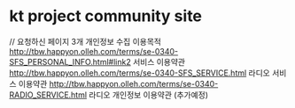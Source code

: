 # kt project community site

// 요청하신 페이지 3개 
개인정보 수집 이용목적 http://tbw.happyon.olleh.com/terms/se-0340-SFS_PERSONAL_INFO.html#link2
서비스 이용약관 http://tbw.happyon.olleh.com/terms/se-0340-SFS_SERVICE.html 
라디오 서비스 이용약관 http://tbw.happyon.olleh.com/terms/se-0340-RADIO_SERVICE.html 
라디오 개인정보 이용약관 (추가예정)
